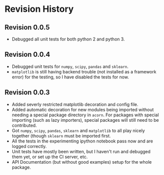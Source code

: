 # Revision History

## Revision 0.0.5

- Debugged all unit tests for both python 2 and python 3.

## Revision 0.0.4

- Debugged unit tests for `numpy`, `scipy`, `pandas` and `sklearn`.
- `matplotlib` is still having backend trouble (not installed as a framework error) for the testing, so I have disabled the tests for now.

## Revision 0.0.3

- Added severly restricted matplotlib decoration and config file.
- Added automatic decoration for new modules being imported without needing a special package directory in `acorn`. For packages with special importing (such as lazy importers), special packages will still need to be contributed.
- Got `numpy`, `scipy`, `pandas`, `sklearn` and `matplotlib` to all play nicely together (though `sklearn` must be imported first.
- All the tests in the experimenting ipython notebook pass now and are logged correctly.
- Unit tests have mostly been written, but I haven't run and debugged them yet, or set up the CI server, etc.
- API Documentation (but without good examples) setup for the whole package.